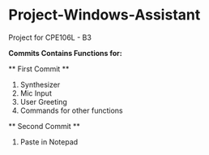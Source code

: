 # Project-Windows-Assistant
Project for CPE106L - B3

**Commits Contains Functions for:**  
  
  ** First Commit **
  
1. Synthesizer  
2. Mic Input  
3. User Greeting  
4. Commands for other functions  
  
  ** Second Commit **
1. Paste in Notepad
